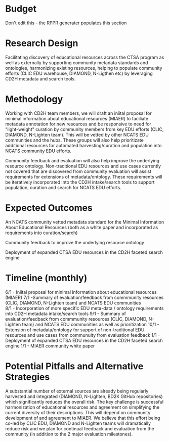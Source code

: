 # Budget
Don't edit this - the RPPR generater populates this section

# Research Design
Facilitating discovery of educational resources across the CTSA program as well as externally by supporting community metadata standards and ontologies, harmonizing existing resources, helping to populate community efforts (CLIC EDU warehouse, DIAMOND, N-Ligthen etc) by leveraging CD2H metadata and search tools. 

# Methodology
Working with CD2H team members, we will draft an iniital proposal for minimal information about educational resources (MIAER) to faciliate metadata annotation for new resources and be responsive to need for "light-weight" curation by community members from key EDU efforts (CLIC, DIAMOND, N-Lighten team). This will be vetted by other NCATS EDU communities and the hubs. These groups will also help prioritizate additional resources for automated harvesting/curation and population into NCATS community EDU efforts. 

Community feedback and evaluation will also help improve the underlying resource ontology. Non-traditional EDU resources and use cases currently not covered that are discovered from community evaluation will assist requirements for extensions of metadata/ontology. These requirements will be iteratively incorporated into the CD2H intake/search tools to support population, curation and search for NCATS EDU efforts. 


# Expected Outcomes

An NCATS community vetted metadata standard for the Minimal Information About Educational Resources (both as a white paper and incorporated as requirements into curation/search)

Community feedback to improve the underlying resource ontology

Deployment of expanded CTSA EDU resources in the CD2H faceted search engine


# Timeline (monthly)

6/1 - Iniital proposal for minimal information about educational resources (MIAER) 
7/1 -Summary of evaluation/feedback from commmunity resources (CLIC, DIAMOND, N-Lighten team) and NCATS EDU communities   
8/1 - Incorporation of more specific EDU meta-data / ontology requirements into CD2H metadata intake/search tools 
9/1 - Summary of evaluation/feedback from commmunity resources (CLIC, DIAMOND, N-Lighten team) and NCATS EDU communities as well as prioritization 
10/1 - Extension of metadata/ontology for support of non-traditional EDU resources and use cases from communuity from evaluation feedback
1/1 - Deployment of expanded CTSA EDU resources in the CD2H faceted search engine
1/1 - MIAER community white paper

# Potential Pitfalls and Alternative Strategies
A substantial number of external sources are already being regularly harvested and integrated (DIAMOND, N-Lighten, BD2K GitHub repositories) which significantly reduces the overall risk. The key challenge is successful harmonization of educational resources and agreement on simplifying the current diversity of their descriptions. This will depend on community development of and agreement to MIAER. We believe that this effort being co-led by CLIC EDU, DIAMOND and N-Lighten teams will dramatically reduce risk and we plan for continual feedback and evaluation from the community (in addition to the 2 major evaluation milestones). 
